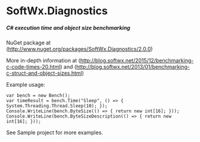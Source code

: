 # SoftWx.Diagnostics
##### C# execution time and object size benchmarking
NuGet package at (http://www.nuget.org/packages/SoftWx.Diagnostics/2.0.0)

More in-depth information at (http://blog.softwx.net/2015/12/benchmarking-c-code-times-20.html)
and (http://blog.softwx.net/2013/01/benchmarking-c-struct-and-object-sizes.html)

Example usage:

    var bench = new Bench();
    var timeResult = bench.Time("Sleep", () => { System.Threading.Thread.Sleep(10); });
    Console.WriteLine(bench.ByteSize(() => { return new int[16]; }));
    Console.WriteLine(bench.ByteSizeDescription(() => { return new int[16]; }));

See Sample project for more examples.